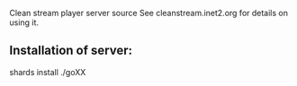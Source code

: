 Clean stream player server source
See cleanstream.inet2.org for details on using it.

## Installation of server:

shards install
./goXX
